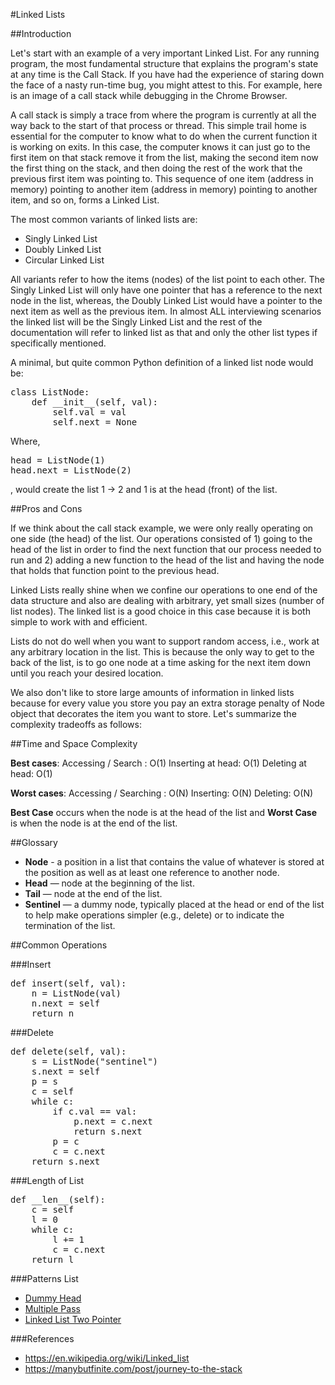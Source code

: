 #Linked Lists

##Introduction

Let's start with an example of a very important Linked List. For any running program, the most fundamental structure
that explains the program's state at any time is the Call Stack. If you have had the experience of staring down the face
of a nasty run-time bug, you might attest to this. For example, here is an image of a call stack while debugging in
the Chrome Browser.

A call stack is simply a trace from where the program is currently at all the way back to the start of that process
or thread. This simple trail home is essential for the computer to know what to do when the current function it is
working on exits. In this case, the computer knows it can just go to the first item on that stack remove it from the list,
making the second item now the first thing on the stack, and then doing the rest of the work that the previous first item
was pointing to. This sequence of one item (address in memory) pointing to another item (address in memory) pointing to
another item, and so on, forms a Linked List.

The most common variants of linked lists are:
* Singly Linked List
* Doubly Linked List
* Circular Linked List

All variants refer to how the items (nodes) of the list point to each other. The Singly Linked List will only have one
pointer that has a reference to the next node in the list, whereas, the Doubly Linked List would have a pointer to
the next item as well as the previous item. In almost ALL interviewing scenarios the linked list will be the Singly
Linked List and the rest of the documentation will refer to linked list as that and only the other list types if
specifically mentioned.

A minimal, but quite common Python definition of a linked list node would be:
<pre>
class ListNode:
    def __init__(self, val):
        self.val = val
        self.next = None
</pre>

Where,
<pre>
head = ListNode(1)
head.next = ListNode(2)
</pre>
, would create the list 1 -> 2 and 1 is at the head (front) of the list.

##Pros and Cons

If we think about the call stack example, we were only really operating on one side (the head) of the list. Our
operations consisted of 1) going to the head of the list in order to find the next function that our process needed
to run and 2) adding a new function to the head of the list and having the node that holds that function point to
the previous head.

Linked Lists really shine when we confine our operations to one end of the data structure and also are dealing with
arbitrary, yet small sizes (number of list nodes). The linked list is a good choice in this case because it is both
simple to work with and efficient.

Lists do not do well when you want to support random access, i.e., work at any arbitrary location in the list. This is
because the only way to get to the back of the list, is to go one node at a time asking for the next item down until
you reach your desired location.

We also don't like to store large amounts of information in linked lists because for every value you store you pay
an extra storage penalty of Node object that decorates the item you want to store. Let's summarize the complexity
tradeoffs as follows:

##Time and Space Complexity

**Best cases**: Accessing / Search : O(1) Inserting at head: O(1) Deleting at head: O(1)

**Worst cases**: Accessing / Searching : O(N) Inserting: O(N) Deleting: O(N)

**Best Case** occurs when the node is at the head of the list and **Worst Case** is when the node is at the end of the list.

##Glossary

* **Node** - a position in a list that contains the value of whatever is stored at the position as well as at least
  one reference to another node.
* **Head** — node at the beginning of the list.
* **Tail** — node at the end of the list.
* **Sentinel** — a dummy node, typically placed at the head or end of the list to help make operations simpler
  (e.g., delete) or to indicate the termination of the list.

##Common Operations

###Insert
<pre>
def insert(self, val):
    n = ListNode(val)
    n.next = self
    return n
</pre>

###Delete
<pre>
def delete(self, val):
    s = ListNode("sentinel")
    s.next = self
    p = s
    c = self
    while c:
        if c.val == val:
            p.next = c.next
            return s.next
        p = c
        c = c.next
    return s.next
</pre>

###Length of List
<pre>
def __len__(self):
    c = self
    l = 0
    while c:
        l += 1
        c = c.next
    return l
</pre>

###Patterns List

* [Dummy Head](https://guides.codepath.org/compsci/Dummy-Head)
* [Multiple Pass](https://guides.codepath.org/compsci/Multiple-Pass)
* [Linked List Two Pointer](https://guides.codepath.org/compsci/Linked-List-Two-Pointer)

###References

* https://en.wikipedia.org/wiki/Linked_list
* https://manybutfinite.com/post/journey-to-the-stack